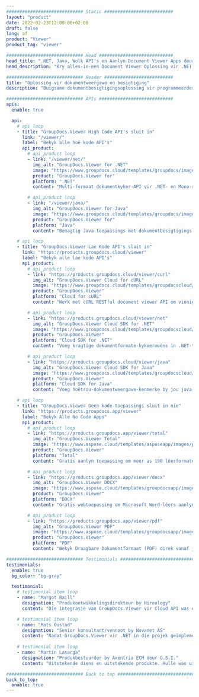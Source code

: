 ```yaml
---
############################# Static ##########################
layout: "product"
date: 2022-02-23T12:00:00+02:00
draft: false
lang: af
product: "Viewer"
product_tag: "viewer"

############################# Head ############################
head_title: ".NET, Java, Wolk API's en Aanlyn Document Viewer Apps deur GroupDocs"
head_description: "Kry alles-in-een Document Viewer Oplossing vir .NET, Java en Wolk toepassings. Bekyk algemene dokumentformate aanlyn deur die eenvoudige sleep-en-losfunksie te gebruik."

############################# Header ##########################
title: "Oplossing vir dokumentweergawe en besigtiging"
description: "Buigsame dokumentbesigtigingsoplossing vir programmeerders en professionele persone om wydgebruikte lêerformate op enige plek weer te gee en te vertoon."

############################# APIs ############################
apis:
  enable: true

  api:
    # api loop
    - title: "GroupDocs.Viewer High Code API's sluit in"
      link: "/viewer/"
      label: "Bekyk alle hoë kode API's"
      api_product:
        # api_product loop
        - link: "/viewer/net/"
          img_alt: "GroupDocs.Viewer for .NET"
          image: "https://www.groupdocs.cloud/templates/groupdocs/images/product-logos/groupdocs-viewer-net.png"
          product: "GroupDocs.Viewer for"
          platform: ".NET"
          content: "Multi-formaat dokumentkyker-API vir .NET- en Mono-raamwerke om meer as 190 gewilde lêerformate vanuit jou toepassings weer te gee."

        # api_product loop
        - link: "/viewer/java/"
          img_alt: "GroupDocs.Viewer for Java"
          image: "https://www.groupdocs.cloud/templates/groupdocs/images/product-logos/groupdocs-viewer-java.png"
          product: "GroupDocs.Viewer for"
          platform: "Java"
          content: "Bemagtig Java-toepassings met dokumentbesigtigings- en weergawevermoëns om 'n wye reeks dokumente, beelde en diagramme te vertoon."

    # api loop
    - title: "GroupDocs.Viewer Lae Kode API's sluit in"
      link: "https://products.groupdocs.cloud/viewer"
      label: "Bekyk alle lae kode API's"
      api_product:
        # api_product loop
        - link: "https://products.groupdocs.cloud/viewer/curl"
          img_alt: "GroupDocs.Viewer Cloud for cURL"
          image: "https://www.groupdocs.cloud/templates/groupdocscloud/images/sdk/272x272/groupdocs_viewer-for-curl.png"
          product: "GroupDocs.Viewer"
          platform: "Cloud for cURL"
          content: "Werk met cURL RESTful document viewer API om vinnig Microsoft Office, PDF en ander algemene lêerformate in jou toepassings weer te gee en te vertoon."

        # api_product loop
        - link: "https://products.groupdocs.cloud/viewer/net"
          img_alt: "GroupDocs.Viewer Cloud SDK for .NET"
          image: "https://www.groupdocs.cloud/templates/groupdocscloud/images/sdk/272x272/groupdocs_viewer-for-net.png"
          product: "GroupDocs.Viewer"
          platform: "Cloud SDK for .NET"
          content: "Voeg kragtige dokumentformate-kykvermoëns in .NET-toepassings by met behulp van Wolk SDK vir .NET. Bekyk dokumente in HTML, PDF of as beeld."

        # api_product loop
        - link: "https://products.groupdocs.cloud/viewer/java"
          img_alt: "GroupDocs.Viewer Cloud SDK for Java"
          image: "https://www.groupdocs.cloud/templates/groupdocscloud/images/sdk/272x272/groupdocs_viewer-for-java.png"
          product: "GroupDocs.Viewer"
          platform: "Cloud SDK for Java"
          content: "Voeg hoëtrou-dokumentweergawe-kenmerke by jou java-toepassings met spesiaal ontwerpte dokumentkyker-SDK vir Java."

    # api loop
    - title: "GroupDocs.Viewer Geen kode-toepassings sluit in nie" 
      link: "https://products.groupdocs.app/viewer"
      label: "Bekyk Alle No Code Apps"
      api_product:
        # api_product loop
        - link: "https://products.groupdocs.app/viewer/total"
          img_alt: "GroupDocs.Viewer Total"
          image: "https://www.aspose.cloud/templates/asposeapp/images/products/logo/aspose_viewer-app.png"
          product: "GroupDocs.Viewer"
          platform: "Total"
          content: "Gratis aanlyn toepassing om meer as 190 lêerformate te bekyk vanaf enige blaaier van jou keuse."

        # api_product loop
        - link: "https://products.groupdocs.app/viewer/docx"
          img_alt: "GroupDocs.Viewer DOCX"
          image: "https://www.aspose.cloud/templates/groupdocsapp/images/products/logo/groupdocs_words-app.png"
          product: "GroupDocs.Viewer"
          platform: "DOCX"
          content: "Gratis webtoepassing om Microsoft Word-lêers aanlyn vanaf enige toestel te sien."

        # api_product loop
        - link: "https://products.groupdocs.app/viewer/pdf"
          img_alt: "GroupDocs.Viewer PDF"
          image: "https://www.aspose.cloud/templates/groupdocsapp/images/products/logo/groupdocs_pdf-app.png"
          product: "GroupDocs.Viewer"
          platform: "PDF"
          content: "Bekyk Draagbare Dokumentformaat (PDF) direk vanaf jou webblaaier."

############################# Testimonials ###############################
testimonials:
  enable: true
  bg_color: "bg-gray"

  testimonial:
    # testimonial item loop
    - name: "Margot Baill"
      designation: "Produkontwikkelingsdirekteur by Hireology"
      content: "Die integrasie van GroupDocs.Viewer vir Cloud API was eenvoudig met hul fantastiese Ruby SDK. Daar is nie so baie maatskappye daar buite wat bereid is om saam met ons te werk aan wat ons wil hê nie. Dit is 'n wonderlike vennootskap."

    # testimonial item loop
    - name: "Mats Oustad"
      designation: "Senior konsultant/vennoot by Novanet AS"
      content: "Nadat GroupDocs.Viewer vir .NET in die projek geïmplementeer en gebruik is, lyk dit of dit baie goed werk. Ek het met baie dokumente getoets en tot dusver so goed. Alles wat ek daarna gegooi het, word mooi weergegee en lyk net so goed soos in 'n PDF-kyker of MS Word."
              
    # testimonial item loop
    - name: "Martin Lasarga"
      designation: "Produkbestuurder by Axentria ECM deur G.S.I."
      content: "Uitstekende diens en uitstekende produkte. Hulle was uiters behulpsaam en reageer tydens die GroupDocs.Viewer vir .NET implementeringsproses, kan hulle nie sterk genoeg aanbeveel nie."

############################# Back to top ###############################
back_to_top:
  enable: true
---
```

